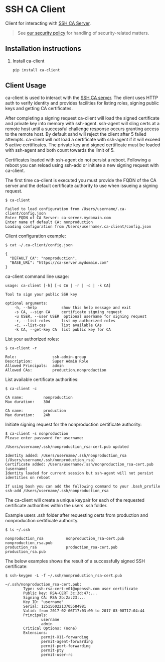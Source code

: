 # SSH CA Client

Client for interacting with [SSH CA Server](https://github.com/commercehub-oss/ssh-ca-server).

> See [our security policy](SECURITY.md) for handling of security-related matters.

## Installation instructions

1. Install ca-client
    ```
    pip install ca-client
    ```

## Client Usage

ca-client is used to interact with the [SSH CA server]((https://github.com/commercehub-oss/ssh-ca-server)).  The client uses HTTP auth to verify identity and provides facilities for listing roles, signing public keys and getting CA certificates.

After completing a signing request ca-client will load the signed certificate and private key into memory with ssh-agent.  ssh-agent will sling certs at a remote host until a successful challenge response occurs granting access to the remote host.  By default sshd will reject the client after 5 failed attempts.  ca-client will not load a certificate with ssh-agent if it will exceed 5 active certificates.  The private key and signed certificate must be loaded with ssh-agent and both count towards the limit of 5.

Certificates loaded with ssh-agent do not persist a reboot.  Following a reboot you can reload using ssh-add or initiate a new signing request with ca-client.


The first time ca-client is executed you must provide the FQDN of the CA server and the default certificate authority to use when issueing a signing request.

```
$ ca-client

Failed to load configuration from /Users/username/.ca-client/config.json
Enter FQDN of CA Server: ca-server.mydomain.com
Enter name of default CA: nonproduction
Loading configuration from /Users/username/.ca-client/config.json
```

Client configuration example:
```
$ cat ~/.ca-client/config.json

{
  "DEFAULT_CA": "nonproduction",
  "BASE_URL": "https://ca-server.mydomain.com"
}
```

ca-client command line usage:
```
usage: ca-client [-h] [-s CA | -r | -c | -k CA]

Tool to sign your public SSH key

optional arguments:
	-h, --help           show this help message and exit
	-s CA, --sign CA     certificate signing request
	-u USER, --user USER  optional username for signing request
	-r, --list-roles     list my authorized roles
	-c, --list-cas       list available CAs
	-k CA, --get-key CA  list public key for CA
```

List your authorized roles:
```
$ ca-client -r

Role:                ssh-admin-group
Description:         Super Admin Role
Allowed Principals:  admin
Allowed CAs:         production,nonproduction
```

List available certificate authorities:
```
$ ca-client -c

CA name:         nonproduction
Max duration:    30d

CA name:         production
Max duration:    24h
```

Initiate signing request for the nonproduction certificate authority:
```
$ ca-client -s nonproduction
Please enter password for username:

/Users/username/.ssh/nonproduction_rsa-cert.pub updated

Identity added: /Users/username/.ssh/nonproduction_rsa (/Users/username/.ssh/nonproduction_rsa)
Certificate added: /Users/username/.ssh/nonproduction_rsa-cert.pub (username)
Identity loaded for current session but ssh-agent will not persist identities on reboot

If using bash you can add the following command to your .bash_profile
ssh-add /Users/username/.ssh/nonproduction_rsa
```

The ca-client will create a unique keypair for each of the requested certificate authorities within the users .ssh folder.

Example users .ssh folder after requesting certs from production and nonproduction certificate authority.
```
$ ls ~/.ssh

nonproduction_rsa          nonproduction_rsa-cert.pub nonproduction_rsa.pub
production_rsa             production_rsa-cert.pub    production_rsa.pub
```

The below examples shows the result of a successfully signed SSH certificate:

```
$ ssh-keygen -L -f ~/.ssh/nonproduction_rsa-cert.pub

~/.ssh/nonproduction_rsa-cert.pub:
        Type: ssh-rsa-cert-v01@openssh.com user certificate
        Public key: RSA-CERT 3c:3d:47:...
        Signing CA: RSA 2b:2a:23:...
        Key ID: "username"
        Serial: 12515602213705584981
        Valid: from 2017-02-06T17:03:00 to 2017-03-08T17:04:44
        Principals:
                username
                admin
        Critical Options: (none)
        Extensions:
                permit-X11-forwarding
                permit-agent-forwarding
                permit-port-forwarding
                permit-pty
                permit-user-rc
```
